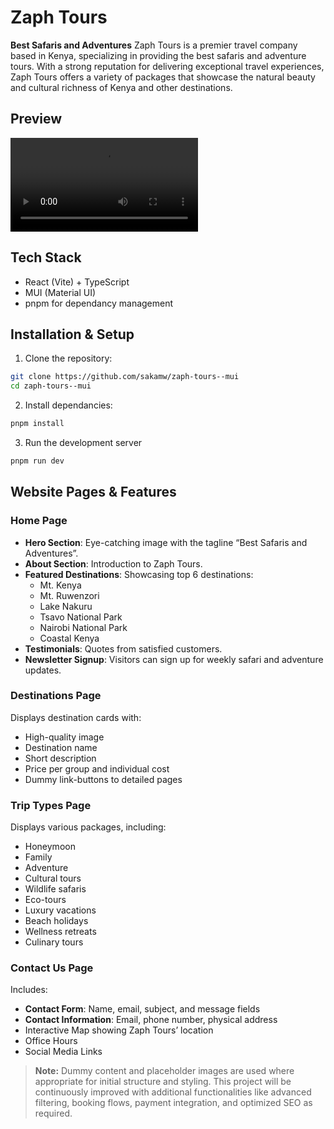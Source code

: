 # Zaph Tours

**Best Safaris and Adventures**
Zaph Tours is a premier travel company based in Kenya, specializing in providing the best safaris and adventure tours. With a strong reputation for delivering exceptional travel experiences, Zaph Tours offers a variety of packages that showcase the natural beauty and cultural richness of Kenya and other destinations.

## Preview

<video controls src="Zaph Tours - Google Chrome 2025-06-30 23-43-56.mp4" title="Zaph Tours Preview"></video>

## Tech Stack

- React (Vite) + TypeScript
- MUI (Material UI)
- pnpm for dependancy management

## Installation & Setup

1. Clone the repository:

```bash
git clone https://github.com/sakamw/zaph-tours--mui
cd zaph-tours--mui
```

2. Install dependancies:

```bash
pnpm install
```

3. Run the development server

```bash
pnpm run dev
```

## Website Pages & Features

### Home Page

- **Hero Section**: Eye-catching image with the tagline “Best Safaris and Adventures”.
- **About Section**: Introduction to Zaph Tours.
- **Featured Destinations**: Showcasing top 6 destinations:
  - Mt. Kenya
  - Mt. Ruwenzori
  - Lake Nakuru
  - Tsavo National Park
  - Nairobi National Park
  - Coastal Kenya
- **Testimonials**: Quotes from satisfied customers.
- **Newsletter Signup**: Visitors can sign up for weekly safari and adventure updates.

### Destinations Page

Displays destination cards with:

- High-quality image
- Destination name
- Short description
- Price per group and individual cost
- Dummy link-buttons to detailed pages

### Trip Types Page

Displays various packages, including:

- Honeymoon
- Family
- Adventure
- Cultural tours
- Wildlife safaris
- Eco-tours
- Luxury vacations
- Beach holidays
- Wellness retreats
- Culinary tours

### Contact Us Page

Includes:

- **Contact Form**: Name, email, subject, and message fields
- **Contact Information**: Email, phone number, physical address
- Interactive Map showing Zaph Tours’ location
- Office Hours
- Social Media Links

> **Note:** Dummy content and placeholder images are used where appropriate for initial structure and styling. This project will be continuously improved with additional functionalities like advanced filtering, booking flows, payment integration, and optimized SEO as required.
